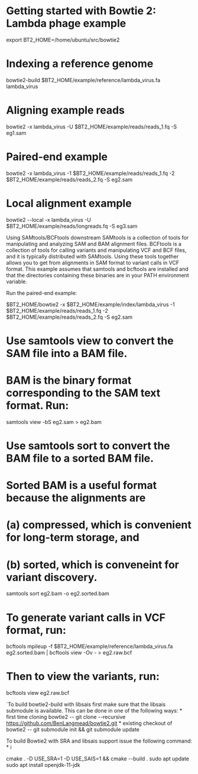# Getting started with Bowtie 2: Lambda phage example
export BT2_HOME=/home/ubuntu/src/bowtie2

# Indexing a reference genome
bowtie2-build $BT2_HOME/example/reference/lambda_virus.fa lambda_virus

# Aligning example reads
bowtie2 -x lambda_virus -U $BT2_HOME/example/reads/reads_1.fq -S eg1.sam

# Paired-end example
bowtie2 -x lambda_virus -1 $BT2_HOME/example/reads/reads_1.fq -2 $BT2_HOME/example/reads/reads_2.fq -S eg2.sam

# Local alignment example
bowtie2 --local -x lambda_virus -U $BT2_HOME/example/reads/longreads.fq -S eg3.sam

Using SAMtools/BCFtools downstream
SAMtools is a collection of tools for manipulating and analyzing SAM and BAM alignment files. BCFtools is a collection of tools for calling variants and manipulating VCF and BCF files, and it is typically distributed with SAMtools. Using these tools together allows you to get from alignments in SAM format to variant calls in VCF format. This example assumes that samtools and bcftools are installed and that the directories containing these binaries are in your PATH environment variable.

Run the paired-end example:

$BT2_HOME/bowtie2 -x $BT2_HOME/example/index/lambda_virus -1 $BT2_HOME/example/reads/reads_1.fq -2 $BT2_HOME/example/reads/reads_2.fq -S eg2.sam

# Use samtools view to convert the SAM file into a BAM file. 
# BAM is the binary format corresponding to the SAM text format. Run:
samtools view -bS eg2.sam > eg2.bam

# Use samtools sort to convert the BAM file to a sorted BAM file.
# Sorted BAM is a useful format because the alignments are 
# (a) compressed, which is convenient for long-term storage, and 
# (b) sorted, which is conveneint for variant discovery. 
samtools sort eg2.bam -o eg2.sorted.bam

# To generate variant calls in VCF format, run:
bcftools mpileup -f $BT2_HOME/example/reference/lambda_virus.fa eg2.sorted.bam | bcftools view -Ov - > eg2.raw.bcf

# Then to view the variants, run:
bcftools view eg2.raw.bcf

`To build bowtie2-build with libsais first make sure that the libsais submodule is available. This can be done in one of the following ways: * first time cloning bowtie2 -- git clone --recursive https://github.com/BenLangmead/bowtie2.git * existing checkout of bowtie2 -- git submodule init && git submodule update

To build Bowtie2 with SRA and libsais support issue the following command: * i

cmake . -D USE_SRA=1 -D USE_SAIS=1 && cmake --build .
sudo apt update
sudo apt install openjdk-11-jdk

